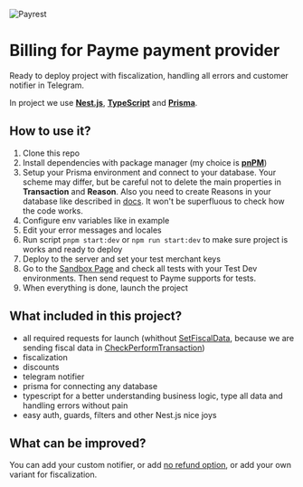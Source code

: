 ![Payrest](https://telegra.ph/file/468567d0f02e43bf62c88.png)

# Billing for Payme payment provider

Ready to deploy project with fiscalization, handling all errors and customer notifier in Telegram.

In project we use [**Nest.js**](https://nestjs.com/), [**TypeScript**](https://www.typescriptlang.org/) and [**Prisma**](https://www.prisma.io/).

## How to use it?

1. Clone this repo
2. Install dependencies with package manager (my choice is [**pnPM**](https://pnpm.io/))
3. Setup your Prisma environment and connect to your database. Your scheme may differ, but be careful not to delete the main properties in **Transaction** and **Reason**. Also you need to create Reasons in your database like described in [docs](https://developer.help.paycom.uz/metody-merchant-api/tipy-dannykh). It won't be superfluous to check how the code works.
4. Configure env variables like in example
5. Edit your error messages and locales
6. Run script `pnpm start:dev` or `npm run start:dev` to make sure project is works and ready to deploy
7. Deploy to the server and set your test merchant keys
8. Go to the [Sandbox Page](https://developer.help.paycom.uz/pesochnitsa) and check all tests with your Test Dev environments. Then send request to Payme supports for tests.
9. When everything is done, launch the project

## What included in this project?

- all required requests for launch (whithout [SetFiscalData](https://developer.help.paycom.uz/metody-merchant-api/setfiscaldata), because we are sending fiscal data in [CheckPerformTransaction](https://developer.help.paycom.uz/metody-merchant-api/checktransaction))
- fiscalization
- discounts
- telegram notifier
- prisma for connecting any database
- typescript for a better understanding business logic, type all data and handling errors without pain
- easy auth, guards, filters and other Nest.js nice joys

## What can be improved?
You can add your custom notifier, or add [no refund option](https://github.com/ShinkarenkoMaxim/payrest/blob/330ea1343f434ea0926e14c724fcd2cabc4430a6/src/payme/payme.service.ts#L179), or add your own variant for fiscalization.
